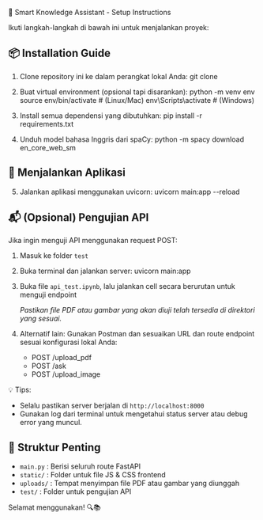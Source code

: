 🧠 Smart Knowledge Assistant - Setup Instructions

Ikuti langkah-langkah di bawah ini untuk menjalankan proyek:

📦 Installation Guide
----------------------
1. Clone repository ini ke dalam perangkat lokal Anda:
   git clone <repository-url>

2. Buat virtual environment (opsional tapi disarankan):
   python -m venv env
   source env/bin/activate        # (Linux/Mac)
   env\Scripts\activate           # (Windows)

3. Install semua dependensi yang dibutuhkan:
   pip install -r requirements.txt

4. Unduh model bahasa Inggris dari spaCy:
   python -m spacy download en_core_web_sm

🚀 Menjalankan Aplikasi
------------------------
5. Jalankan aplikasi menggunakan uvicorn:
   uvicorn main:app --reload

📬 (Opsional) Pengujian API
-----------------------------
Jika ingin menguji API menggunakan request POST:

1. Masuk ke folder `test`
2. Buka terminal dan jalankan server:
   uvicorn main:app

3. Buka file `api_test.ipynb`, lalu jalankan cell secara berurutan untuk menguji endpoint

   *Pastikan file PDF atau gambar yang akan diuji telah tersedia di direktori yang sesuai.*

4. Alternatif lain:
   Gunakan Postman dan sesuaikan URL dan route endpoint sesuai konfigurasi lokal Anda:
   - POST /upload_pdf
   - POST /ask
   - POST /upload_image

💡 Tips:
- Selalu pastikan server berjalan di `http://localhost:8000`
- Gunakan log dari terminal untuk mengetahui status server atau debug error yang muncul.

📂 Struktur Penting
---------------------
- `main.py`         : Berisi seluruh route FastAPI
- `static/`         : Folder untuk file JS & CSS frontend
- `uploads/`        : Tempat menyimpan file PDF atau gambar yang diunggah
- `test/`           : Folder untuk pengujian API

Selamat menggunakan! 🔍📚
